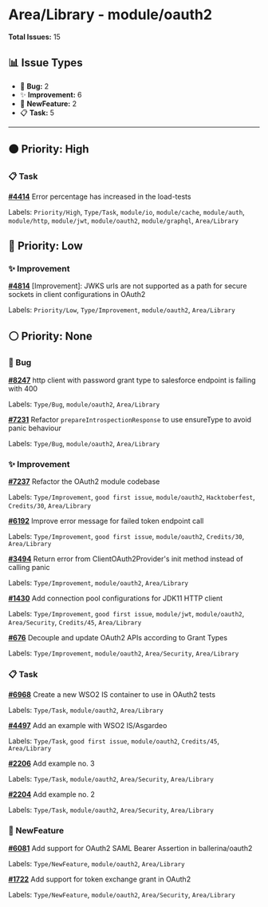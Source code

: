 # Area/Library - module/oauth2

**Total Issues:** 15

## 📊 Issue Types

- 🐛 **Bug:** 2
- ✨ **Improvement:** 6
- 🚀 **NewFeature:** 2
- 📋 **Task:** 5

---

## 🟠 Priority: High

### 📋 Task

**[#4414](https://github.com/ballerina-platform/ballerina-library/issues/4414)** Error percentage has increased in the load-tests 

Labels: `Priority/High`, `Type/Task`, `module/io`, `module/cache`, `module/auth`, `module/http`, `module/jwt`, `module/oauth2`, `module/graphql`, `Area/Library`

## 🔵 Priority: Low

### ✨ Improvement

**[#4814](https://github.com/ballerina-platform/ballerina-library/issues/4814)** [Improvement]: JWKS urls are not supported as a path for secure sockets in client configurations in OAuth2 

Labels: `Priority/Low`, `Type/Improvement`, `module/oauth2`, `Area/Library`

## ⚪ Priority: None

### 🐛 Bug

**[#8247](https://github.com/ballerina-platform/ballerina-library/issues/8247)** http client with password grant type to salesforce endpoint is failing with 400

Labels: `Type/Bug`, `module/oauth2`, `Area/Library`

**[#7231](https://github.com/ballerina-platform/ballerina-library/issues/7231)** Refactor `prepareIntrospectionResponse` to use ensureType to avoid panic behaviour

Labels: `Type/Bug`, `module/oauth2`, `Area/Library`

### ✨ Improvement

**[#7237](https://github.com/ballerina-platform/ballerina-library/issues/7237)** Refactor the OAuth2 module codebase

Labels: `Type/Improvement`, `good first issue`, `module/oauth2`, `Hacktoberfest`, `Credits/30`, `Area/Library`

**[#6192](https://github.com/ballerina-platform/ballerina-library/issues/6192)** Improve error message for failed token endpoint call

Labels: `Type/Improvement`, `good first issue`, `module/oauth2`, `Credits/30`, `Area/Library`

**[#3494](https://github.com/ballerina-platform/ballerina-library/issues/3494)** Return error from ClientOAuth2Provider's init method instead of calling panic

Labels: `Type/Improvement`, `module/oauth2`, `Area/Library`

**[#1430](https://github.com/ballerina-platform/ballerina-library/issues/1430)** Add connection pool configurations for JDK11 HTTP client 

Labels: `Type/Improvement`, `good first issue`, `module/jwt`, `module/oauth2`, `Area/Security`, `Credits/45`, `Area/Library`

**[#676](https://github.com/ballerina-platform/ballerina-library/issues/676)** Decouple and update OAuth2 APIs according to Grant Types

Labels: `Type/Improvement`, `module/oauth2`, `Area/Security`, `Area/Library`

### 📋 Task

**[#6968](https://github.com/ballerina-platform/ballerina-library/issues/6968)** Create a new WSO2 IS container to use in OAuth2 tests

Labels: `Type/Task`, `module/oauth2`, `Area/Library`

**[#4497](https://github.com/ballerina-platform/ballerina-library/issues/4497)** Add an example with WSO2 IS/Asgardeo

Labels: `Type/Task`, `good first issue`, `module/oauth2`, `Credits/45`, `Area/Library`

**[#2206](https://github.com/ballerina-platform/ballerina-library/issues/2206)** Add example no. 3

Labels: `Type/Task`, `module/oauth2`, `Area/Security`, `Area/Library`

**[#2204](https://github.com/ballerina-platform/ballerina-library/issues/2204)** Add example no. 2

Labels: `Type/Task`, `module/oauth2`, `Area/Security`, `Area/Library`

### 🚀 NewFeature

**[#6081](https://github.com/ballerina-platform/ballerina-library/issues/6081)** Add support for OAuth2 SAML Bearer Assertion in ballerina/oauth2

Labels: `Type/NewFeature`, `module/oauth2`, `Area/Library`

**[#1722](https://github.com/ballerina-platform/ballerina-library/issues/1722)** Add support for token exchange grant in OAuth2

Labels: `Type/NewFeature`, `module/oauth2`, `Area/Security`, `Area/Library`

